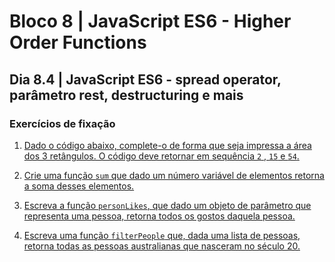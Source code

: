 # Bloco 8 | JavaScript ES6 - Higher Order Functions

## Dia 8.4 | JavaScript ES6 - **spread operator, parâmetro rest, destructuring e mais**

### Exercícios de fixação

1. [Dado o código abaixo, complete-o de forma que seja impressa a área dos 3 retângulos. O código deve retornar em sequência `2` , `15` e `54`.](exercise1.js)

2. [Crie uma função `sum` que dado um número variável de elementos retorna a soma desses elementos.](exercise2.js)

3. [Escreva a função `personLikes`, que dado um objeto de parâmetro que representa uma pessoa, retorna todos os gostos daquela pessoa.](exercise3.js)

4. [Escreva uma função `filterPeople` que, dada uma lista de pessoas, retorna todas as pessoas australianas que nasceram no século 20.](exercise4.js)
